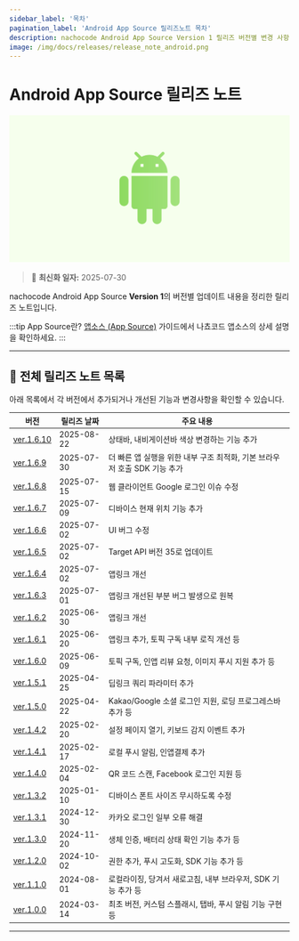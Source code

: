 ```yaml
---
sidebar_label: '목차'
pagination_label: 'Android App Source 릴리즈노트 목차'
description: nachocode Android App Source Version 1 릴리즈 버전별 변경 사항을 확인할 수 있습니다.
image: /img/docs/releases/release_note_android.png
---
```


# Android App Source 릴리즈 노트

![android](/img/docs/releases/release_note_android.png)

> 🔔 **최신화 일자:** 2025-07-30

nachocode Android App Source **Version 1**의 버전별 업데이트 내용을 정리한 릴리즈 노트입니다.

:::tip App Source란?
[앱소스 (App Source)](/docs/guide/app-source) 가이드에서 나쵸코드 앱소스의 상세 설명을 확인하세요.
:::

---

## 📖 전체 릴리즈 노트 목록

아래 목록에서 각 버전에서 추가되거나 개선된 기능과 변경사항을 확인할 수 있습니다.

| 버전                           | 릴리즈 날짜 | 주요 내용                                                                 |
| ------------------------------ | ----------- | ------------------------------------------------------------------------- |
| [ver.1.6.10](./release-v-1-6-10) | 2025-08-22  | 상태바, 내비게이션바 색상 변경하는 기능 추가   |
| [ver.1.6.9](./release-v-1-6-9) | 2025-07-30  | 더 빠른 앱 실행을 위한 내부 구조 최적화, 기본 브라우저 호출 SDK 기능 추가 |
| [ver.1.6.8](./release-v-1-6-8) | 2025-07-15  | 웹 클라이언트 Google 로그인 이슈 수정                                     |
| [ver.1.6.7](./release-v-1-6-7) | 2025-07-09  | 디바이스 현재 위치 기능 추가                                              |
| [ver.1.6.6](./release-v-1-6-6) | 2025-07-02  | UI 버그 수정                                                              |
| [ver.1.6.5](./release-v-1-6-5) | 2025-07-02  | Target API 버전 35로 업데이트                                             |
| [ver.1.6.4](./release-v-1-6-4) | 2025-07-02  | 앱링크 개선                                                               |
| [ver.1.6.3](./release-v-1-6-3) | 2025-07-01  | 앱링크 개선된 부분 버그 발생으로 원복                                     |
| [ver.1.6.2](./release-v-1-6-2) | 2025-06-30  | 앱링크 개선                                                               |
| [ver.1.6.1](./release-v-1-6-1) | 2025-06-20  | 앱링크 추가, 토픽 구독 내부 로직 개선 등                                  |
| [ver.1.6.0](./release-v-1-6-0) | 2025-06-09  | 토픽 구독, 인앱 리뷰 요청, 이미지 푸시 지원 추가 등                       |
| [ver.1.5.1](./release-v-1-5-1) | 2025-04-25  | 딥링크 쿼리 파라미터 추가                                                 |
| [ver.1.5.0](./release-v-1-5-0) | 2025-04-22  | Kakao/Google 소셜 로그인 지원, 로딩 프로그레스바 추가 등                  |
| [ver.1.4.2](./release-v-1-4-2) | 2025-02-20  | 설정 페이지 열기, 키보드 감지 이벤트 추가                                 |
| [ver.1.4.1](./release-v-1-4-1) | 2025-02-17  | 로컬 푸시 알림, 인앱결제 추가                                             |
| [ver.1.4.0](./release-v-1-4-0) | 2025-02-04  | QR 코드 스캔, Facebook 로그인 지원 등                                     |
| [ver.1.3.2](./release-v-1-3-2) | 2025-01-10  | 디바이스 폰트 사이즈 무시하도록 수정                                      |
| [ver.1.3.1](./release-v-1-3-1) | 2024-12-30  | 카카오 로그인 일부 오류 해결                                              |
| [ver.1.3.0](./release-v-1-3-0) | 2024-11-20  | 생체 인증, 배터리 상태 확인 기능 추가 등                                  |
| [ver.1.2.0](./release-v-1-2-0) | 2024-10-02  | 권한 추가, 푸시 고도화, SDK 기능 추가 등                                  |
| [ver.1.1.0](./release-v-1-1-0) | 2024-08-01  | 로컬라이징, 당겨서 새로고침, 내부 브라우저, SDK 기능 추가 등              |
| [ver.1.0.0](./release-v-1-0-0) | 2024-03-14  | 최초 버전, 커스텀 스플래시, 탭바, 푸시 알림 기능 구현 등                  |

---
